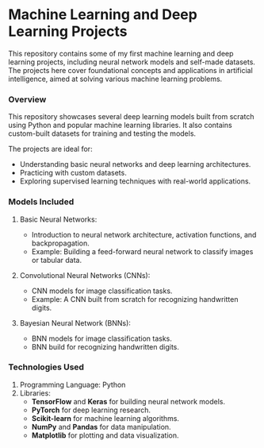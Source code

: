 # Machine Learning and Deep Learning Projects

This repository contains some of my first machine learning and deep learning projects, including neural network models and self-made datasets. The projects here cover foundational concepts and applications in artificial intelligence, aimed at solving various machine learning problems.

### Overview
This repository showcases several deep learning models built from scratch using Python and popular machine learning libraries. It also contains custom-built datasets for training and testing the models.

The projects are ideal for:

- Understanding basic neural networks and deep learning architectures.
- Practicing with custom datasets.
- Exploring supervised learning techniques with real-world applications.

### Models Included
1. Basic Neural Networks:
    - Introduction to neural network architecture, activation functions, and backpropagation.
    - Example: Building a feed-forward neural network to classify images or tabular data.

2. Convolutional Neural Networks (CNNs):
    - CNN models for image classification tasks.
    - Example: A CNN built from scratch for recognizing handwritten digits.

3. Bayesian Neural Network (BNNs):
    - BNN models for image classification tasks.
    - BNN build for recognizing handwritten digits.

### Technologies Used
1. Programming Language: Python
2. Libraries:
    + **TensorFlow** and **Keras** for building neural network models.
    + **PyTorch** for deep learning research.
    + **Scikit-learn** for machine learning algorithms.
    + **NumPy** and **Pandas** for data manipulation.
    + **Matplotlib** for plotting and data visualization.
